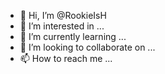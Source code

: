- 👋 Hi, I’m @RookieIsH
- 👀 I’m interested in ...
- 🌱 I’m currently learning ...
- 💞️ I’m looking to collaborate on ...
- 📫 How to reach me ...

<!---
RookieIsH/RookieIsH is a ✨ special ✨ repository because its `README.md` (this file) appears on your GitHub profile.
You can click the Preview link to take a look at your changes.
--->
